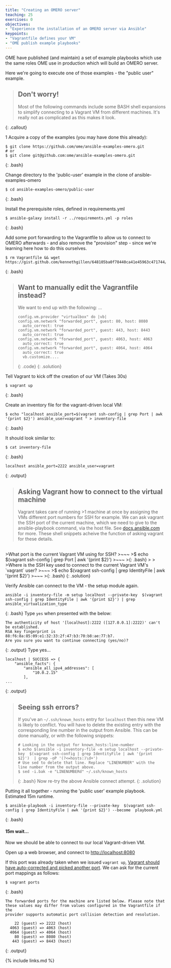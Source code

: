 ```yaml
---
title: "Creating an OMERO server"
teaching: 25
exercises: 0
objectives:
- "Experience the installation of an OMERO server via Ansible"
keypoints:
- "Vagrantfile defines your VM"
- "OME publish example playbooks"
---
```

OME have published (and maintain) a set of example playbooks which use the same roles OME use in production which will build an OMERO server.

Here we're going to execute one of those examples - the "public user" example.

> ## Don't worry!
>
> Most of the following commands include some BASH shell expansions to simplify connecting to a Vagrant VM from different machines. It's really not as complicated as this makes it look.
>
{: .callout}

1 Acquire a copy of the examples (you may have done this already):

~~~
$ git clone https://github.com/ome/ansible-examples-omero.git 
# or
$ git clone git@github.com:ome/ansible-examples-omero.git
~~~
{: .bash} 

Change directory to the 'public-user' example in the clone of ansible-examples-omero
~~~
$ cd ansible-examples-omero/public-user
~~~
{: .bash} 

Install the prerequisite roles, defined in requirements.yml
~~~
$ ansible-galaxy install -r ../requirements.yml -p roles
~~~
{: .bash}

Add some port forwarding to the Vagrantfile to allow us to connect to OMERO afterwards - and also remove the "provision" step - since we're learning here how to do this ourselves.
~~~
$ rm Vagrantfile && wget https://gist.github.com/kennethgillen/648105ba0f78440ca41e45963c471744/raw/Vagrantfile
~~~
{: .bash} 

> ## Want to manually edit the Vagrantfile instead?
>
>  We want to end up with the following:
>  ...
>  ~~~
>  config.vm.provider "virtualbox" do |vb|
>  config.vm.network "forwarded_port", guest: 80, host: 8080
>    auto_correct: true
>  config.vm.network "forwarded_port", guest: 443, host: 8443
>    auto_correct: true
>  config.vm.network "forwarded_port", guest: 4063, host: 4063
>    auto_correct: true
>  config.vm.network "forwarded_port", guest: 4064, host: 4064
>    auto_correct: true
>    vb.customize....
>  ~~~
>  {: .code}
{: .solution}

Tell Vagrant to kick off the creation of our VM (Takes 30s)
~~~
$ vagrant up
~~~
{: .bash} 


Create an inventory file for the vagrant-driven local VM:
~~~
$ echo "localhost ansible_port=$(vagrant ssh-config | grep Port | awk '{print $2}') ansible_user=vagrant " > inventory-file
~~~
{: .bash}

It should look similar to:
~~~
$ cat inventory-file
~~~
{: .bash}
~~~
localhost ansible_port=2222 ansible_user=vagrant
~~~
{: .output}


> ## Asking Vagrant how to connect to the virtual machine
> 
> Vagrant takes care of running >1 machine at once by 
> assigning the VMs different port numbers for SSH for example.
> We can ask vagrant the SSH port of the current machine, which we
> need to give to the ansible-playbook command, via the host file.
> See [docs.ansible.com](http://docs.ansible.com/ansible/latest/intro_inventory.html) 
> for more. These shell snippets acheive the function of asking vagrant for these details.
>
<br/>
>What port is the current Vagrant VM using for SSH?
>~~~
>$ echo $(vagrant ssh-config | grep Port | awk '{print $2}')
>~~~
>{: .bash} 
>
>
<br/>
>Where is the SSH key used to connect to the current Vagrant VM's `vagrant` user?
>~~~
>$ echo $(vagrant ssh-config | grep IdentityFile | awk '{print $2}')
>~~~
>{: .bash} 
{: .solution}

Verify Ansible can connect to the VM - the setup module again.
~~~
ansible -i inventory-file -m setup localhost --private-key  $(vagrant ssh-config | grep IdentityFile | awk '{print $2}') | grep ansible_virtualization_type
~~~
{: .bash}
Type `yes` when presented with the below: 
~~~
The authenticity of host '[localhost]:2222 ([127.0.0.1]:2222)' can't be established.
RSA key fingerprint is 88:f6:8a:85:09:e1:32:33:2f:47:b3:70:b8:ae:77:b7.
Are you sure you want to continue connecting (yes/no)?
~~~
{: .output}
Type yes...
~~~
localhost | SUCCESS => {
    "ansible_facts": {
        "ansible_all_ipv4_addresses": [
            "10.0.2.15"
        ],
... 
~~~
{: .output}

>## Seeing ssh errors?
>
>If you've an `~/.ssh/known_hosts` entry for `localhost` then this new 
>VM is likely to conflict. You will have to delete the existing entry 
>with the corresponding line number in the output from Ansible.
>This can be done manually, or with the following snippets:
>~~~
># Looking in the output for known_hosts:line-number
>$ echo $(ansible -i inventory-file -m setup localhost --private-key  $(vagrant ssh-config | grep IdentityFile | awk '{print $2}')  | grep -oP '(?<=hosts:)\d+')
># Use sed to delete that line. Replace "LINENUMBER" with the line number from the output above.
>$ sed -i.bak -e "LINENUMBERd" ~/.ssh/known_hosts
>~~~
>{: .bash} 
> Now re-try the above Ansible connect attempt. 
{: .solution}

Putting it all together - running the 'public user' example playbook. Estimated 15m runtime.
~~~
$ ansible-playbook -i inventory-file --private-key  $(vagrant ssh-config | grep IdentityFile | awk '{print $2}') --become  playbook.yml
~~~
{: .bash}

#### 15m wait...

Now we should be able to connect to our local Vagrant-driven VM.

Open up a web browser, and connect to [http://localhost:8080](http://localhost:8080)

If this port was already taken when we issued `vagrant up`, [Vagrant should have 
auto-corrected and picked another port](https://www.vagrantup.com/docs/networking/forwarded_ports.html#auto_correct). We can ask for the current port mappings as follows:

~~~
$ vagrant ports
~~~
{: .bash}
~~~
The forwarded ports for the machine are listed below. Please note that
these values may differ from values configured in the Vagrantfile if the
provider supports automatic port collision detection and resolution.

    22 (guest) => 2222 (host)
  4063 (guest) => 4063 (host)
  4064 (guest) => 4064 (host)
    80 (guest) => 8080 (host)
   443 (guest) => 8443 (host)
~~~
{: .output}

{% include links.md %}
